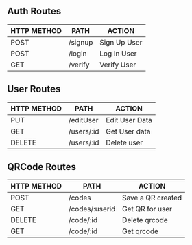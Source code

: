 ## Auth Routes

| **HTTP METHOD** | **PATH** | **ACTION** |
|-----------------|----------|------------|
|        POST         |    /signup      |     Sign Up User       |
|        POST         |      /login    |     Log In User       |
|        GET         |     /verify     |      Verify User      |

## User Routes

| **HTTP METHOD** | **PATH** | **ACTION** |
|-----------------|----------|------------|
|        PUT         |     /editUser     |      Edit User Data      | 
|        GET         |     /users/:id     |      Get User data      | 
|        DELETE         |     /users/:id     |      Delete user      | 

## QRCode Routes

| **HTTP METHOD** | **PATH** | **ACTION** |
|-----------------|----------|------------|
|        POST         |     /codes     |      Save a QR created     | 
|        GET         |     /codes/:userid    |      Get QR for user     | 
|        DELETE         |     /code/:id     |      Delete qrcode      | 
|        GET         |     /code/:id     |      Get qrcode      | 